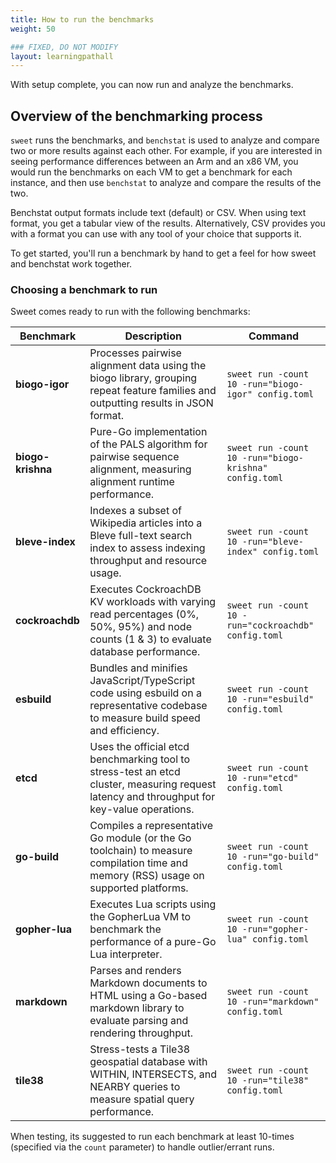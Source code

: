 ```yaml
---
title: How to run the benchmarks
weight: 50

### FIXED, DO NOT MODIFY
layout: learningpathall
---
```


With setup complete, you can now run and analyze the benchmarks. 

## Overview of the benchmarking process


`sweet` runs the benchmarks, and `benchstat` is used to analyze and compare two or more results against each other.  For example, if you are interested in seeing performance differences between an Arm and an x86 VM, you would run the benchmarks on each VM to get a benchmark for each instance, and then use `benchstat` to analyze and compare the results of the two.

Benchstat output formats include text (default) or CSV.  When using text format, you get a tabular view of the results. Alternatively, CSV provides you with a format you can use with any tool of your choice that supports it.

To get started, you'll run a benchmark by hand to get a feel for how sweet and benchstat work together.

### Choosing a benchmark to run

Sweet comes ready to run with the following benchmarks:  

| Benchmark       | Description                                                                                                                               | Command                                                      |
|-----------------|-------------------------------------------------------------------------------------------------------------------------------------------|--------------------------------------------------------------|
| **biogo-igor**    | Processes pairwise alignment data using the biogo library, grouping repeat feature families and outputting results in JSON format.         | `sweet run -count 10 -run="biogo-igor" config.toml`           |
| **biogo-krishna** | Pure-Go implementation of the PALS algorithm for pairwise sequence alignment, measuring alignment runtime performance.                    | `sweet run -count 10 -run="biogo-krishna" config.toml`        |
| **bleve-index**   | Indexes a subset of Wikipedia articles into a Bleve full-text search index to assess indexing throughput and resource usage.            | `sweet run -count 10 -run="bleve-index" config.toml`          |
| **cockroachdb**   | Executes CockroachDB KV workloads with varying read percentages (0%, 50%, 95%) and node counts (1 & 3) to evaluate database performance. | `sweet run -count 10 -run="cockroachdb" config.toml`          |
| **esbuild**       | Bundles and minifies JavaScript/TypeScript code using esbuild on a representative codebase to measure build speed and efficiency.        | `sweet run -count 10 -run="esbuild" config.toml`              |
| **etcd**          | Uses the official etcd benchmarking tool to stress-test an etcd cluster, measuring request latency and throughput for key-value operations. | `sweet run -count 10 -run="etcd" config.toml`                 |
| **go-build**      | Compiles a representative Go module (or the Go toolchain) to measure compilation time and memory (RSS) usage on supported platforms.     | `sweet run -count 10 -run="go-build" config.toml`             |
| **gopher-lua**    | Executes Lua scripts using the GopherLua VM to benchmark the performance of a pure-Go Lua interpreter.                                   | `sweet run -count 10 -run="gopher-lua" config.toml`           |
| **markdown**      | Parses and renders Markdown documents to HTML using a Go-based markdown library to evaluate parsing and rendering throughput.            | `sweet run -count 10 -run="markdown" config.toml`             |
| **tile38**        | Stress-tests a Tile38 geospatial database with WITHIN, INTERSECTS, and NEARBY queries to measure spatial query performance.              | `sweet run -count 10 -run="tile38" config.toml`               |


When testing, its suggested to run each benchmark at least 10-times (specified via the `count` parameter) to handle outlier/errant runs.
